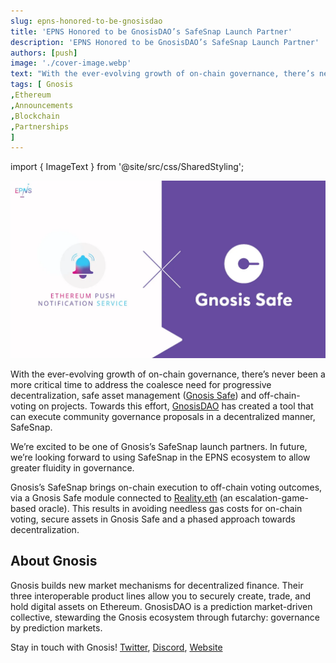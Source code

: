 ```yaml
---
slug: epns-honored-to-be-gnosisdao
title: 'EPNS Honored to be GnosisDAO’s SafeSnap Launch Partner'
description: 'EPNS Honored to be GnosisDAO’s SafeSnap Launch Partner'
authors: [push]
image: './cover-image.webp'
text: "With the ever-evolving growth of on-chain governance, there’s never been a more critical time to address the coalesce need for progressive decentralization, safe asset management (Gnosis Safe) and off-chain-voting on projects. Towards this effort, GnosisDAO has created a tool that can execute community governance proposals in a decentralized manner, SafeSnap."
tags: [ Gnosis
,Ethereum
,Announcements
,Blockchain
,Partnerships
]
---
```


import { ImageText } from '@site/src/css/SharedStyling';

![Cover Image of EPNS Honored to be GnosisDAO’s SafeSnap Launch Partner](./cover-image.webp)

<!--truncate-->

With the ever-evolving growth of on-chain governance, there’s never been a more critical time to address the coalesce need for progressive decentralization, safe asset management ([Gnosis Safe](https://gnosis-safe.io/)) and off-chain-voting on projects. Towards this effort, [GnosisDAO](https://gnosis.io/gnosisdao/) has created a tool that can execute community governance proposals in a decentralized manner, SafeSnap.

We’re excited to be one of Gnosis’s SafeSnap launch partners. In future, we’re looking forward to using SafeSnap in the EPNS ecosystem to allow greater fluidity in governance.

Gnosis’s SafeSnap brings on-chain execution to off-chain voting outcomes, via a Gnosis Safe module connected to [Reality.eth](https://reality.eth.link/) (an escalation-game-based oracle). This results in avoiding needless gas costs for on-chain voting, secure assets in Gnosis Safe and a phased approach towards decentralization.

## **About Gnosis**

Gnosis builds new market mechanisms for decentralized finance. Their three interoperable product lines allow you to securely create, trade, and hold digital assets on Ethereum. GnosisDAO is a prediction market-driven collective, stewarding the Gnosis ecosystem through futarchy: governance by prediction markets.

Stay in touch with Gnosis! [Twitter](https://twitter.com/gnosisSafe), [Discord](https://discord.com/invite/FPMRAwK), [Website](https://gnosis-safe.io/)
